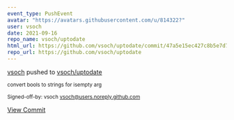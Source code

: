 ```yaml
---
event_type: PushEvent
avatar: "https://avatars.githubusercontent.com/u/814322?"
user: vsoch
date: 2021-09-16
repo_name: vsoch/uptodate
html_url: https://github.com/vsoch/uptodate/commit/47a5e15ec427c8b5e7d746ce6e1bee6f30fe8d7b
repo_url: https://github.com/vsoch/uptodate
---
```


<a href='https://github.com/vsoch' target='_blank'>vsoch</a> pushed to <a href='https://github.com/vsoch/uptodate' target='_blank'>vsoch/uptodate</a>

<small>convert bools to strings for isempty arg

Signed-off-by: vsoch <vsoch@users.noreply.github.com></small>

<a href='https://github.com/vsoch/uptodate/commit/47a5e15ec427c8b5e7d746ce6e1bee6f30fe8d7b' target='_blank'>View Commit</a>